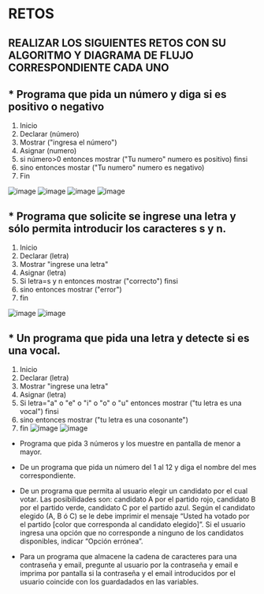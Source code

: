 # RETOS
## REALIZAR LOS SIGUIENTES RETOS CON SU ALGORITMO Y DIAGRAMA DE FLUJO CORRESPONDIENTE CADA UNO 

## * Programa que pida un número y diga si es positivo o negativo
1. Inicio
2. Declarar (número)
3. Mostrar ("ingresa el número")
4. Asignar (numero)
5. si número>0 entonces mostrar ("Tu numero" numero es positivo) finsi
6. sino entonces mostar ("Tu numero" numero es negativo)
7. Fin

![image](https://user-images.githubusercontent.com/104279687/167274478-74fdaa47-adfa-479a-890d-25c463db9c9e.png)
![image](https://user-images.githubusercontent.com/104279687/167274488-778c01f2-1fa0-48b1-bbf3-11388c58018a.png)
![image](https://user-images.githubusercontent.com/104279687/167275799-7a13493a-9298-47e8-a2f3-79acc5bb77fc.png)
![image](https://user-images.githubusercontent.com/104279687/167275811-771ae0a8-c52c-49f1-be6e-0666335aae4f.png)



## * Programa que solicite se ingrese una letra y sólo permita introducir los caracteres s y n.
1. Inicio
2. Declarar (letra)
3. Mostrar "ingrese una letra"
4. Asignar (letra)
5. Si letra=s y n entonces mostrar ("correcto") finsi
6. sino entonces mostrar ("error")
7. fin

![image](https://user-images.githubusercontent.com/104279687/167275140-c2d39cc1-c57c-411c-95f4-b2534eea0384.png)
![image](https://user-images.githubusercontent.com/104279687/167275126-010ec58e-1a54-45b1-921b-bef7db45f647.png)


## * Un programa que pida una letra y detecte si es una vocal. 
1. Inicio
2. Declarar (letra)
3. Mostrar "ingrese una letra"
4. Asignar (letra)
5. Si letra="a" o "e" o "i" o "o" o "u" entonces mostrar ("tu letra es una vocal") finsi
6. sino entonces mostrar ("tu letra es una cosonante")
7. fin
![image](https://user-images.githubusercontent.com/104279687/167275310-d099fb2f-841e-4742-9b98-4ba397db4eb9.png)
![image](https://user-images.githubusercontent.com/104279687/167275834-601f9a1c-ad59-404e-af23-db995783bead.png)


* Programa que pida 3 números y los muestre en pantalla de menor a mayor.  


* De un programa que pida un número del 1 al 12 y diga el nombre del mes correspondiente.


* De un programa que permita al usuario elegir un candidato por el cual votar. Las posibilidades son: candidato A por el partido rojo, candidato B por el partido verde, candidato C por el partido azul. Según el candidato elegido (A, B ó C) se le debe imprimir el mensaje “Usted ha votado por el partido [color que corresponda al candidato elegido]”. Si el usuario ingresa una opción que no corresponde a ninguno de los candidatos disponibles, indicar “Opción errónea”.

* Para un programa que almacene la cadena de caracteres para una contraseña y email, pregunte al usuario por la contraseña y email e imprima por pantalla si la contraseña y el email introducidos por el usuario coincide con los guardadados en las variables.
